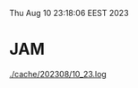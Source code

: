 Thu Aug 10 23:18:06 EEST 2023
# JAM
<a href='./cache/202308/10_23.log'>./cache/202308/10_23.log</a>
